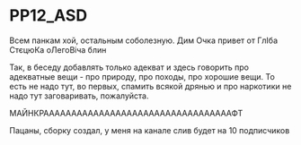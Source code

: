 # PP12_ASD

Всем панкам хой, остальным соболезную.
Дим Очка привет от ГлІба СтєцюКа оЛегоВіча блин

Так, в беседу добавлять только адекват и здесь говорить про адекватные вещи - про природу, про походы, про хорошие вещи. То есть не надо тут, во первых, спамить всякой дрянью и про наркотики не надо тут заговаривать, пожалуйста. 

МАЙНКРААААААААААААААААААААААААААААААААААФТ

Пацаны, сборку создал, у меня на канале слив будет на 10 подписчиков
